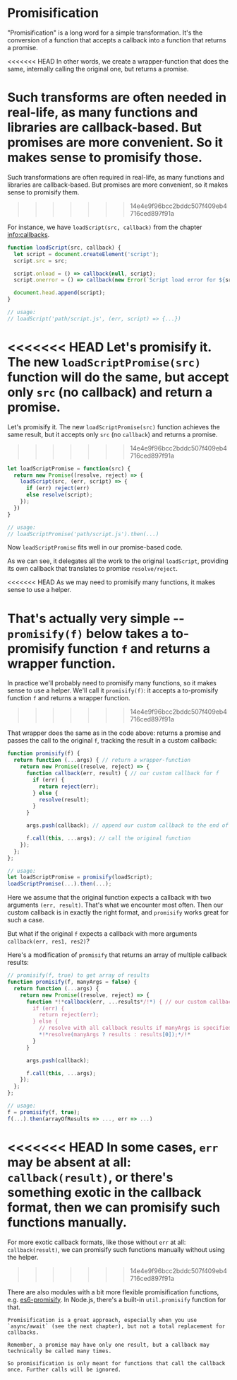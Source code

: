 # Promisification

"Promisification" is a long word for a simple transformation. It's the conversion of a function that accepts a callback into a function that returns a promise.

<<<<<<< HEAD
In other words, we create a wrapper-function that does the same, internally calling the original one, but returns a promise.

Such transforms are often needed in real-life, as many functions and libraries are callback-based. But promises are more convenient. So it makes sense to promisify those.
=======
Such transformations are often required in real-life, as many functions and libraries are callback-based. But promises are more convenient, so it makes sense to promisify them.
>>>>>>> 14e4e9f96bcc2bddc507f409eb4716ced897f91a

For instance, we have `loadScript(src, callback)` from the chapter <info:callbacks>.

```js run
function loadScript(src, callback) {
  let script = document.createElement('script');
  script.src = src;

  script.onload = () => callback(null, script);
  script.onerror = () => callback(new Error(`Script load error for ${src}`));

  document.head.append(script);
}

// usage:
// loadScript('path/script.js', (err, script) => {...})
```

<<<<<<< HEAD
Let's promisify it. The new `loadScriptPromise(src)` function will do the same, but accept only `src` (no callback) and return a promise.
=======
Let's promisify it. The new `loadScriptPromise(src)` function achieves the same result, but it accepts only `src` (no `callback`) and returns a promise.
>>>>>>> 14e4e9f96bcc2bddc507f409eb4716ced897f91a

```js
let loadScriptPromise = function(src) {
  return new Promise((resolve, reject) => {
    loadScript(src, (err, script) => {
      if (err) reject(err)
      else resolve(script);
    });
  })
}

// usage:
// loadScriptPromise('path/script.js').then(...)
```

Now `loadScriptPromise` fits well in our promise-based code.

As we can see, it delegates all the work to the original `loadScript`, providing its own callback that translates to promise `resolve/reject`.

<<<<<<< HEAD
As we may need to promisify many functions, it makes sense to use a helper.

That's actually very simple -- `promisify(f)` below takes a to-promisify function `f` and returns a wrapper function.
=======
In practice we'll probably need to promisify many functions, so it makes sense to use a helper. We'll call it `promisify(f)`: it accepts a to-promisify function `f` and returns a wrapper function.
>>>>>>> 14e4e9f96bcc2bddc507f409eb4716ced897f91a

That wrapper does the same as in the code above: returns a promise and passes the call to the original `f`, tracking the result in a custom callback:

```js
function promisify(f) {
  return function (...args) { // return a wrapper-function
    return new Promise((resolve, reject) => {
      function callback(err, result) { // our custom callback for f
        if (err) {
          return reject(err);
        } else {
          resolve(result);
        }
      }

      args.push(callback); // append our custom callback to the end of arguments

      f.call(this, ...args); // call the original function
    });
  };
};

// usage:
let loadScriptPromise = promisify(loadScript);
loadScriptPromise(...).then(...);
```

Here we assume that the original function expects a callback with two arguments `(err, result)`. That's what we encounter most often. Then our custom callback is in exactly the right format, and `promisify` works great for such a case.

But what if the original `f` expects a callback with more arguments `callback(err, res1, res2)`?

Here's a modification of `promisify` that returns an array of multiple callback results:

```js
// promisify(f, true) to get array of results
function promisify(f, manyArgs = false) {
  return function (...args) {
    return new Promise((resolve, reject) => {
      function *!*callback(err, ...results*/!*) { // our custom callback for f
        if (err) {
          return reject(err);
        } else {
          // resolve with all callback results if manyArgs is specified
          *!*resolve(manyArgs ? results : results[0]);*/!*
        }
      }

      args.push(callback);

      f.call(this, ...args);
    });
  };
};

// usage:
f = promisify(f, true);
f(...).then(arrayOfResults => ..., err => ...)
```

<<<<<<< HEAD
In some cases, `err` may be absent at all: `callback(result)`, or there's something exotic in the callback format, then we can promisify such functions manually.
=======
For more exotic callback formats, like those without `err` at all: `callback(result)`, we can promisify such functions manually without using the helper.
>>>>>>> 14e4e9f96bcc2bddc507f409eb4716ced897f91a

There are also modules with a bit more flexible promisification functions, e.g. [es6-promisify](https://github.com/digitaldesignlabs/es6-promisify). In Node.js, there's a built-in `util.promisify` function for that.

```smart
Promisification is a great approach, especially when you use `async/await` (see the next chapter), but not a total replacement for callbacks.

Remember, a promise may have only one result, but a callback may technically be called many times.

So promisification is only meant for functions that call the callback once. Further calls will be ignored.
```
